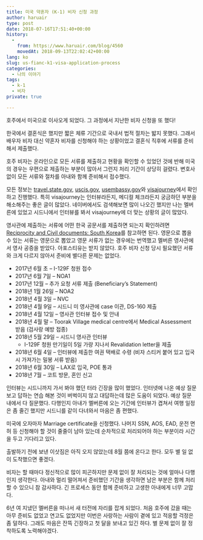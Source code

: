 ```yaml
---
title: 미국 약혼자 (K-1) 비자 신청 과정
author: haruair
type: post
date: 2018-07-16T17:51:40+00:00
history:
  - 
    from: https://www.haruair.com/blog/4560
    movedAt: 2018-09-13T22:02:42+00:00
lang: ko
slug: us-fianc-k1-visa-application-process
categories:
  - 나의 이야기
tags:
  - k-1
  - 비자
private: true

---
```

호주에서 미국으로 이사오게 되었다. 그 과정에서 지난한 비자 신청을 또 했다!

한국에서 결혼식은 했지만 짧은 체류 기간으로 국내서 법적 절차는 밟지 못했다. 그래서 배우자 비자 대신 약혼자 비자를 신청해야 하는 상황이었고 결혼식 직후에 서류를 준비해서 제출했다.

호주 비자는 온라인으로 모든 서류를 제출하고 현황을 확인할 수 있었던 것에 반해 미국의 경우는 우편으로 제출하는 부분이 많아서 그런지 처리 기간이 상당히 걸렸다. 변호사 없이 모든 서류와 절차를 아내와 함께 준비해서 접수했다.

모든 정보는 [travel.state.gov][1], [uscis.gov][2], [usembassy.gov][3]와 [visajourney][4]에서 확인하고 진행했다. 특히 visajourney는 인터뷰라든지, 메디컬 체크라든지 궁금하던 부분을 해소해주는 좋은 글이 많았다. 네이버에서도 검색해보면 많이 나오긴 했지만 나는 멜버른에 있었고 시드니에서 인터뷰를 봐서 visajourney에 더 맞는 상황의 글이 많았다.

영사관에 제출하는 서류에 어떤 한국 공문서를 제출하면 되는지 확인하려면 [Reciprocity and Civil documents: South Korea][5]를 참고하면 된다. 영문으로 뽑을 수 있는 서류는 영문으로 뽑았고 영문 서류가 없는 경우에는 번역했고 멜버른 영사관에서 영사 공증을 받았다. 아포스티유는 받지 않았다. 호주 비자 신청 당시 필요했던 서류와 크게 다르지 않아서 준비에 별다른 문제는 없었다.

  * 2017년 6월 초 &#8211; I-129F 청원 접수
  * 2017년 6월 7일 &#8211; NOA1
  * 2017년 12월 &#8211; 추가 요청 서류 제출 (Beneficiary&#8217;s Statement)
  * 2018년 1월 26일 &#8211; NOA2
  * 2018년 4월 3일 &#8211; NVC
  * 2018년 4월 9일 &#8211; 시드니 미 영사관에 case 이관, DS-160 제출
  * 2018년 4월 12일 &#8211; 영사관 인터뷰 접수 및 안내
  * 2018년 4월 말 &#8211; Toorak Village medical centre에서 Medical Assessment 받음 (검사랑 예방 접종)
  * 2018년 5월 29일 &#8211; 시드니 영사관 인터뷰 
      * I-129F 청원 만기일이 5일 가량 지나서 Revalidation letter을 제출
  * 2018년 6월 4일 &#8211; 인터뷰에 제출한 여권 택배로 수령 (비자 스티커 붙어 있고 입국 시 가져가는 밀봉 서류 받음)
  * 2018년 6월 30일 &#8211; LAX로 입국, POE 통과
  * 2018년 7월 &#8211; 코트 방문, 혼인 신고

인터뷰는 시드니까지 가서 봐야 했던 터라 긴장을 많이 했었다. 인터넷에 나온 예상 질문 보고 답하는 연습 해본 것이 버벅이지 않고 대답하는데 많은 도움이 되었다. 예상 질문 내에서 다 질문했다. 다행인지 아내가 멜버른에 오는 기간에 인터뷰가 겹쳐서 여행 일정은 좀 줄긴 했지만 시드니를 같이 다녀와서 마음은 좀 편했다.

미국에 오자마자 Marriage certificate을 신청했다. 나머지 SSN, AOS, EAD, 운전 면허 등 신청해야 할 것이 줄줄이 남아 있는데 순차적으로 처리되어야 하는 부분이라 시간을 두고 기다리고 있다.

출발하기 전에 보낸 이삿짐은 아직 오지 않았는데 8월 쯤에 온다고 한다. 모두 별 일 없이 도착했으면 좋겠다.

비자는 할 때마다 정신적으로 많이 피곤하지만 문제 없이 잘 처리되는 것에 얼마나 다행인지 생각한다. 아내와 멀리 떨어져서 준비했던 기간을 생각하면 남은 부분은 함께 처리할 수 있으니 참 감사하다. 긴 프로세스 동안 함께 준비하고 고생한 아내에게 너무 고맙다.

6년 여 지냈던 멜버른을 떠나서 새 터전에 자리를 잡게 되었다. 처음 호주에 갔을 때는 아무 준비도 없었고 연고도 없었지만 이번은 사랑하는 사람이 곁에 있고 적응할 걱정은 좀 덜하다. 그래도 마음은 잔뜩 긴장하고 첫 달을 보내고 있긴 하다. 별 문제 없이 잘 정착하도록 노력해야겠다.

 [1]: https://travel.state.gov/content/travel/en/us-visas/immigrate/the-immigrant-visa-process.html
 [2]: https://www.uscis.gov
 [3]: https://usembassy.gov
 [4]: http://www.visajourney.com/content/k1flow
 [5]: https://travel.state.gov/content/travel/en/us-visas/Visa-Reciprocity-and-Civil-Documents-by-Country/SouthKorea.html
